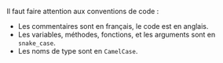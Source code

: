 Il faut faire attention aux conventions de code :

* Les commentaires sont en français, le code est en anglais.
* Les variables, méthodes, fonctions, et les arguments sont en `snake_case`.
* Les noms de type sont en `CamelCase`.
